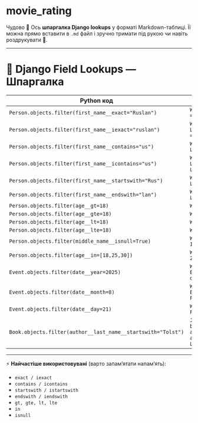# movie_rating

Чудово 🙌
Ось **шпаргалка Django lookups** у форматі Markdown-таблиці. Її можна прямо вставити в `.md` файл і зручно тримати під рукою чи навіть роздрукувати 📄.

---

# 📘 Django Field Lookups — Шпаргалка

| Python код                                                   | SQL результат                             |
| ------------------------------------------------------------ | ----------------------------------------- |
| `Person.objects.filter(first_name__exact="Ruslan")`          | `WHERE first_name = 'Ruslan';`            |
| `Person.objects.filter(first_name__iexact="ruslan")`         | `WHERE LOWER(first_name) = 'ruslan';`     |
| `Person.objects.filter(first_name__contains="us")`           | `WHERE first_name LIKE '%us%';`           |
| `Person.objects.filter(first_name__icontains="us")`          | `WHERE LOWER(first_name) LIKE '%us%';`                                            |
| `Person.objects.filter(first_name__startswith="Rus")`        | `WHERE first_name LIKE 'Rus%';`                                                   |
| `Person.objects.filter(first_name__endswith="lan")`          | `WHERE first_name LIKE '%lan';`                                                   |
| `Person.objects.filter(age__gt=18)`                          | `WHERE age > 18;`                                                                 |
| `Person.objects.filter(age__gte=18)`                         | `WHERE age >= 18;`                                                                |
| `Person.objects.filter(age__lt=18)`                          | `WHERE age < 18;`                                                                 |
| `Person.objects.filter(age__lte=18)`                         | `WHERE age <= 18;`                                                                |
| `Person.objects.filter(middle_name__isnull=True)`            | `WHERE middle_name IS NULL;`                                                      |
| `Person.objects.filter(age__in=[18,25,30])`                  | `WHERE age IN (18, 25, 30);`                                                      |
| `Event.objects.filter(date__year=2025)`                      | `WHERE EXTRACT(YEAR FROM date) = 2025;`                                           |
| `Event.objects.filter(date__month=8)`                        | `WHERE EXTRACT(MONTH FROM date) = 8;`                                             |
| `Event.objects.filter(date__day=21)`                         | `WHERE EXTRACT(DAY FROM date) = 21;`                                              |
| `Book.objects.filter(author__last_name__startswith="Tolst")` | `JOIN author ON book.author_id = author.id WHERE author.last_name LIKE 'Tolst%';` |

---

⚡ **Найчастіше використовувані** (варто запам’ятати напам’ять):

* `exact / iexact`
* `contains / icontains`
* `startswith / istartswith`
* `endswith / iendswith`
* `gt, gte, lt, lte`
* `in`
* `isnull`

